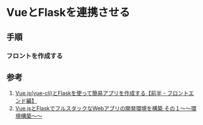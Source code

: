 # VueとFlaskを連携させる

## 手順
### フロントを作成する

## 参考
1. [Vue.js(vue-cli)とFlaskを使って簡易アプリを作成する【前半 - フロントエンド編】](https://qiita.com/mitch0807/items/2a93d93adbf6b5fc445c)
2. [Vue.jsとFlaskでフルスタックなWebアプリの開発環境を構築 その１〜〜環境構築〜〜](https://kittagon.hateblo.jp/entry/2018/08/27/011354)
